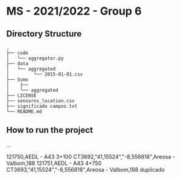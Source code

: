 # MS - 2021/2022 - Group 6

## Directory Structure

```
.
├── code
│   └── aggregator.py 
├── data  
│   └── aggregated           
│         └── 2015-01-01.csv
├── Sumo
│    ├── 
│    └── aggregated   
├── LICENSE
├── sensorns_location.csv
├── significado campos.txt
└── README.md                      
```

## How to run the project
...

121750,AEDL - A43 3+100 CT3692,"41,15524","-8,556818",Areosa - Valbom,188 
121751,AEDL - A43 4+750 CT3693,"41,15524","-8,556818",Areosa - Valbom,188 
duplicado
